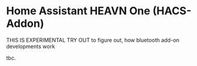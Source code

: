 # Home Assistant HEAVN One (HACS-Addon)

THIS IS EXPERIMENTAL TRY OUT
to figure out, how bluetooth add-on developments work

tbc.
